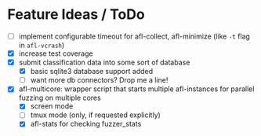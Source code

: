 # Feature Ideas / ToDo

- [ ] implement configurable timeout for afl-collect, afl-minimize (like `-t` flag in `afl-vcrash`)
- [x] increase test coverage
- [x] submit classification data into some sort of database
    - [x] basic sqlite3 database support added
    - [ ] want more db connectors? Drop me a line!
- [x] afl-multicore: wrapper script that starts multiple afl-instances for parallel fuzzing on multiple cores
    - [x] screen mode
    - [ ] tmux mode (only, if requested explicitly)
    - [x] afl-stats for checking fuzzer_stats
